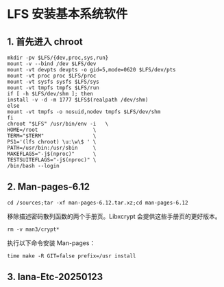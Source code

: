 # LFS 安装基本系统软件

## 1. 首先进入 chroot

```text
mkdir -pv $LFS/{dev,proc,sys,run}
mount -v --bind /dev $LFS/dev
mount -vt devpts devpts -o gid=5,mode=0620 $LFS/dev/pts
mount -vt proc proc $LFS/proc
mount -vt sysfs sysfs $LFS/sys
mount -vt tmpfs tmpfs $LFS/run
if [ -h $LFS/dev/shm ]; then
install -v -d -m 1777 $LFS$(realpath /dev/shm)
else
mount -vt tmpfs -o nosuid,nodev tmpfs $LFS/dev/shm
fi
chroot "$LFS" /usr/bin/env -i   \
HOME=/root                  \
TERM="$TERM"                \
PS1='(lfs chroot) \u:\w\$ ' \
PATH=/usr/bin:/usr/sbin     \
MAKEFLAGS="-j$(nproc)"      \
TESTSUITEFLAGS="-j$(nproc)" \
/bin/bash --login
```

## 2. Man-pages-6.12

```text
cd /sources;tar -xf man-pages-6.12.tar.xz;cd man-pages-6.12
```

移除描述密码散列函数的两个手册页。Libxcrypt 会提供这些手册页的更好版本。

```text
rm -v man3/crypt*
```

执行以下命令安装 Man-pages：

```text
time make -R GIT=false prefix=/usr install
```

## 3. Iana-Etc-20250123


